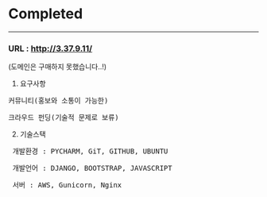 # Completed
---
### URL : http://3.37.9.11/

(도메인은 구매하지 못했습니다..!)

1. 요구사항

<pre>커뮤니티(홍보와 소통이 가능한)</pre>

<pre>크라우드 펀딩(기술적 문제로 보류)</pre>


2. 기술스택

<pre> 개발환경 : PYCHARM, GiT, GITHUB, UBUNTU </pre>

<pre> 개발언어 : DJANGO, BOOTSTRAP, JAVASCRIPT </pre>

<pre> 서버 : AWS, Gunicorn, Nginx </pre> 



